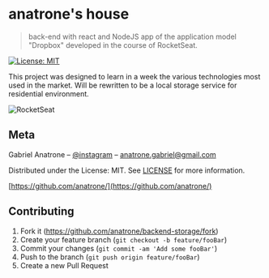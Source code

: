 # anatrone's house
> back-end with react and NodeJS app of the application model "Dropbox" developed in the course of RocketSeat.

[![License: MIT](https://img.shields.io/badge/License-MIT-yellow.svg)](https://opensource.org/licenses/MIT)

This project was designed to learn in a week the various technologies most used in the market. Will be rewritten to be a local storage service for residential environment.

![RocketSeat](https://s3-us-west-2.amazonaws.com/anchor-generated-image-bank/production/podcast_uploaded400/528611/528611-1529426771233-408cb5b776122.jpg)


## Meta

Gabriel Anatrone – [@instagram](https://instagram.com/anatrone) – anatrone.gabriel@gmail.com

Distributed under the License: MIT. See [LICENSE](https://opensource.org/licenses/MIT) for more information.

[https://github.com/anatrone/](https://github.com/anatrone/)

## Contributing

1. Fork it (<https://github.com/anatrone/backend-storage/fork>)
2. Create your feature branch (`git checkout -b feature/fooBar`)
3. Commit your changes (`git commit -am 'Add some fooBar'`)
4. Push to the branch (`git push origin feature/fooBar`)
5. Create a new Pull Request
